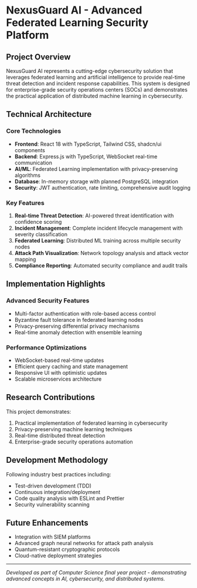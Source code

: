 
# NexusGuard AI - Advanced Federated Learning Security Platform

## Project Overview
NexusGuard AI represents a cutting-edge cybersecurity solution that leverages federated learning and artificial intelligence to provide real-time threat detection and incident response capabilities. This system is designed for enterprise-grade security operations centers (SOCs) and demonstrates the practical application of distributed machine learning in cybersecurity.

## Technical Architecture

### Core Technologies
- **Frontend**: React 18 with TypeScript, Tailwind CSS, shadcn/ui components
- **Backend**: Express.js with TypeScript, WebSocket real-time communication
- **AI/ML**: Federated Learning implementation with privacy-preserving algorithms
- **Database**: In-memory storage with planned PostgreSQL integration
- **Security**: JWT authentication, rate limiting, comprehensive audit logging

### Key Features
1. **Real-time Threat Detection**: AI-powered threat identification with confidence scoring
2. **Incident Management**: Complete incident lifecycle management with severity classification
3. **Federated Learning**: Distributed ML training across multiple security nodes
4. **Attack Path Visualization**: Network topology analysis and attack vector mapping
5. **Compliance Reporting**: Automated security compliance and audit trails

## Implementation Highlights

### Advanced Security Features
- Multi-factor authentication with role-based access control
- Byzantine fault tolerance in federated learning nodes
- Privacy-preserving differential privacy mechanisms
- Real-time anomaly detection with ensemble learning

### Performance Optimizations
- WebSocket-based real-time updates
- Efficient query caching and state management
- Responsive UI with optimistic updates
- Scalable microservices architecture

## Research Contributions
This project demonstrates:
1. Practical implementation of federated learning in cybersecurity
2. Privacy-preserving machine learning techniques
3. Real-time distributed threat detection
4. Enterprise-grade security operations automation

## Development Methodology
Following industry best practices including:
- Test-driven development (TDD)
- Continuous integration/deployment
- Code quality analysis with ESLint and Prettier
- Security vulnerability scanning

## Future Enhancements
- Integration with SIEM platforms
- Advanced graph neural networks for attack path analysis
- Quantum-resistant cryptographic protocols
- Cloud-native deployment strategies

---
*Developed as part of Computer Science final year project - demonstrating advanced concepts in AI, cybersecurity, and distributed systems.*
